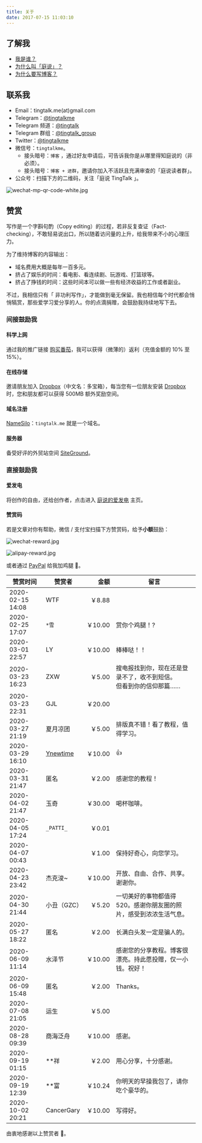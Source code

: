 ```yaml
---
title: 关于  
date: 2017-07-15 11:03:10
---
```






## 了解我

- [我是谁？](https://tingtalk.me/tim/)
- [为什么叫「庭说」？](https://tingtalk.me/brand/)
- [为什么要写博客？](https://tingtalk.me/blog/)




## 联系我

- Email：tingtalk.me(at)gmail.com
- Telegram：[@tingtalkme](https://t.me/tingtalkme)
- Telegram 频道：[@tingtalk](https://t.me/tingtalk)
- Telegram 群组：[@tingtalk_group](https://t.me/tingtalk_group)
- Twitter：[@tingtalkme](https://twitter.com/tingtalkme)
- 微信号：`tingtalkme`。
  - 接头暗号：`博客` ，通过好友申请后，可告诉我你是从哪里得知庭说的（非必须）。
  - 接头暗号：`博客 + 进群`，邀请你加入不活跃且充满审查的「庭说读者群」。
- 公众号：扫描下方的二维码，关注「庭说 TingTalk 」。

![wechat-mp-qr-code-white.jpg](https://i.loli.net/2020/04/16/Y9bCMpH3lojRaTG.jpg)

## 赞赏

写作是一个字斟句酌（Copy editing）的过程，若非反复查证（Fact-checking），不敢轻易说出口，所以随着访问量的上升，给我带来不小的心理压力。

为了维持博客的内容输出：

- 域名费用大概是每年一百多元。
- 挤占了娱乐的时间：看电影、看连续剧、玩游戏、打篮球等。
- 挤占了挣钱的时间：这些时间本可以做一些有经济收益的工作或者副业。

不过，我相信只有「 非功利写作」，才能做到毫无保留。我也相信每个时代都会悄悄犒赏，那些爱学习爱分享的人。你的点滴捐赠，会鼓励我持续地写下去。



### 间接鼓励我

#### 科学上网

通过我的推广链接 [购买番茄](https://tingtalk.me/fq/)，我可以获得（微薄的）返利（充值金额的 10% 至 15%）。


#### 在线存储

邀请朋友加入 [Dropbox](https://db.tt/glXXjeFXJN)（中文名：多宝箱），每当您有一位朋友安装 [Dropbox](https://db.tt/glXXjeFXJN) 时，您和朋友都可以获得 500MB 额外奖励空间。


#### 域名注册

[NameSilo](https://www.namesilo.com/?rid=d1eaf64se )：`tingtalk.me` 就是一个域名。

#### 服务器

备受好评的外贸站空间 [SiteGround](https://www.siteground.com/recommended?referrer_id=8435056)。



### 直接鼓励我

#### 爱发电

将创作的自由，还给创作者，点击进入 [庭说的爱发电](https://afdian.net/@tingtalk) 主页。



#### 赞赏码

若是文章对你有帮助，微信 / 支付宝扫描下方赞赏码，给予**小额**鼓励：

![wechat-reward.jpg](https://i.loli.net/2020/04/30/ZIhscil38k4C1wq.jpg)

![alipay-reward.jpg](https://i.loli.net/2020/04/30/FI8bTwv5tuhBarg.jpg)

或者通过 [PayPal](https://paypal.me/WeitingZhong?locale.x=zh_XC) 给我加鸡腿 🍗。

| 赞赏时间         | 赞赏者   |    金额 | 留言                                                         |
| ---------------- | -------- | ------: | ------------------------------------------------------------ |
| 2020-02-15 14:08 | WTF   |  ￥8.88 |                                                              |
| 2020-02-25 17:07 | `*雪` | ￥10.00 | 赏你个鸡腿！? |
| 2020-03-01 22:57 | LY     | ￥10.00 | 棒棒哒！！                                                   |
| 2020-03-23 16:23 | ZXW    |  ￥5.00 | 搜电报找到你，现在还是登录不了，收不到短信。<br />但看到你的信仰那篇…… |
| 2020-03-23 22:31 | GJL    | ￥20.00 |                                                              |
| 2020-03-27 21:19 | 夏月凉团 |  ￥5.00 | 排版真不错！看了教程，值得学习。                             |
| 2020-03-29 16:10 | [Ynewtime](https://www.ynewtime.com/) | ￥10.00 | 👍 |
| 2020-03-31 21:47 | 匿名 | ￥2.00 | 感谢您的教程！ |
| 2020-04-02 21:47 | 玉奇 | ￥30.00 | 喝杯咖啡。 |
| 2020-04-05 17:24 | `_PATTI_` | ￥0.01 |  |
| 2020-04-07 00:43 | `ㅤ` | ￥1.00 | 保持好奇心，向您学习。 |
| 2020-04-23 23:42 | 杰克浚~ | ￥10.00 | 开放、自由、合作、共享。谢谢你。 |
| 2020-04-30 21:44 | 小丑（GZC） | ￥5.20 | 一切美好的事物都值得 520。感谢你朋友圈的照片，感受到浓浓生活气息。 |
| 2020-05-27 18:22 | 匿名 | ￥2.00 | 长满白头发一定是骗人的。 |
| 2020-06-09 11:14 | 水泽节 | ￥10.00 | 感谢您的分享教程。博客很漂亮。持此愿投赠，仅一小钱。祝好！ |
| 2020-06-09 15:48 | 匿名 | ￥2.00 | Thanks。 |
| 2020-07-08 21:05 | 运生 | ￥5.00 |  |
| 2020-08-28 09:39 | 商海泛舟 | ￥10.00 | 感谢。 |
| 2020-09-19 01:15 | **祥 | ￥2.00 | 用心分享，十分感谢。 |
| 2020-09-19 12:39 | **富 | ￥10.24 | 你明天的早操我包了，请你吃个豪华的。 |
| 2020-10-02 20:21 | CancerGary | ￥10.00 | 写得好。 |

由衷地感谢以上赞赏者 💚。
